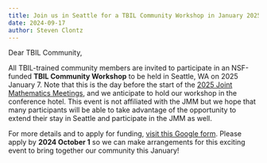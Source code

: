 ```yaml
---
title: Join us in Seattle for a TBIL Community Workshop in January 2025!
date: 2024-09-17
author: Steven Clontz
---
```


Dear TBIL Community,

All TBIL-trained community members are invited to participate in an NSF-funded **TBIL Community Workshop** to be held in Seattle, WA on 2025 January 7. Note that this is the day before the start of the [2025 Joint Mathematics Meetings](https://jointmathematicsmeetings.org/jmm), and we anticipate to hold our workshop in the conference hotel. This event is not affiliated with the JMM but we hope that many participants will be able to take advantage of the opportunity to extend their stay in Seattle and participate in the JMM as well.

For more details and to apply for funding, [visit this Google form](https://docs.google.com/forms/d/e/1FAIpQLSdx139r4B1pywuH-ZFf0cLZap_McCYxP-uePOaQKFSQI5_LDQ/viewform). Please apply by **2024 October 1** so we can make arrangements for this exciting event to bring together our community this January!

